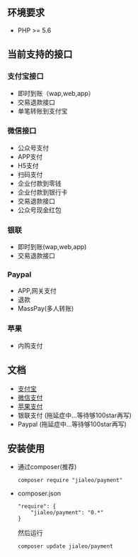 ## 环境要求

* PHP >= 5.6

## 当前支持的接口

### 支付宝接口

* 即时到账（wap,web,app）
* 交易退款接口
* 单笔转账到支付宝

### 微信接口

* 公众号支付
* APP支付
* H5支付
* 扫码支付
* 企业付款到零钱
* 企业付款到银行卡
* 交易退款接口
* 公众号现金红包

### 银联

* 即时到账(wap,web,app)
* 交易退款接口

### Paypal

* APP,网关支付
* 退款
* MassPay(多人转账)

### 苹果

* 内购支付


## 文档

*  [支付宝](doc/Alipay.md)
*  [微信支付](doc/Wechatpay.md)
*  [苹果支付](doc/Applepay.md)
*  银联支付  (拖延症中...等待够100star再写)
*  Paypal	  (拖延症中...等待够100star再写)

## 安装使用

* 通过composer(推荐)

	```
	composer require "jialeo/payment"
	```
    
* composer.json

	```
	"require": {
        "jialeo/payment": "0.*"
    }
	```
    
	然后运行

	```
	composer update jialeo/payment
	```

